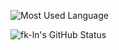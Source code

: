 ![Most Used Language](https://github-readme-stats.vercel.app/api/top-langs/?username=fk-ln&theme=dark)

![fk-ln's GitHub Status](https://github-readme-stats.vercel.app/api?username=fk-ln&show_icons=true&theme=dark)
